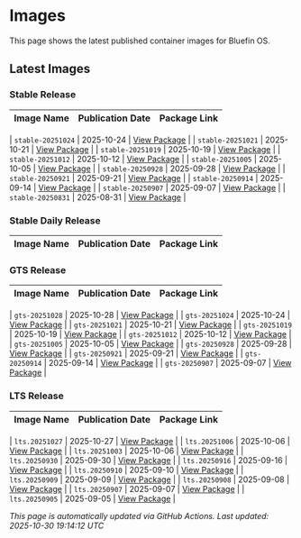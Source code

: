 # Images

This page shows the latest published container images for Bluefin OS.

## Latest Images

### Stable Release

| Image Name | Publication Date | Package Link |
| ---------- | ---------------- | ------------ |

<!-- STABLE_IMAGES_START -->

| `stable-20251024` | 2025-10-24 | [View Package](https://github.com/ublue-os/bluefin/pkgs/container/bluefin) |
| `stable-20251021` | 2025-10-21 | [View Package](https://github.com/ublue-os/bluefin/pkgs/container/bluefin) |
| `stable-20251019` | 2025-10-19 | [View Package](https://github.com/ublue-os/bluefin/pkgs/container/bluefin) |
| `stable-20251012` | 2025-10-12 | [View Package](https://github.com/ublue-os/bluefin/pkgs/container/bluefin) |
| `stable-20251005` | 2025-10-05 | [View Package](https://github.com/ublue-os/bluefin/pkgs/container/bluefin) |
| `stable-20250928` | 2025-09-28 | [View Package](https://github.com/ublue-os/bluefin/pkgs/container/bluefin) |
| `stable-20250921` | 2025-09-21 | [View Package](https://github.com/ublue-os/bluefin/pkgs/container/bluefin) |
| `stable-20250914` | 2025-09-14 | [View Package](https://github.com/ublue-os/bluefin/pkgs/container/bluefin) |
| `stable-20250907` | 2025-09-07 | [View Package](https://github.com/ublue-os/bluefin/pkgs/container/bluefin) |
| `stable-20250831` | 2025-08-31 | [View Package](https://github.com/ublue-os/bluefin/pkgs/container/bluefin) |

<!-- STABLE_IMAGES_END -->

### Stable Daily Release

| Image Name | Publication Date | Package Link |
| ---------- | ---------------- | ------------ |

<!-- STABLE_DAILY_IMAGES_START -->
<!-- STABLE_DAILY_IMAGES_END -->

### GTS Release

| Image Name | Publication Date | Package Link |
| ---------- | ---------------- | ------------ |

<!-- GTS_IMAGES_START -->

| `gts-20251028` | 2025-10-28 | [View Package](https://github.com/ublue-os/bluefin/pkgs/container/bluefin) |
| `gts-20251024` | 2025-10-24 | [View Package](https://github.com/ublue-os/bluefin/pkgs/container/bluefin) |
| `gts-20251021` | 2025-10-21 | [View Package](https://github.com/ublue-os/bluefin/pkgs/container/bluefin) |
| `gts-20251019` | 2025-10-19 | [View Package](https://github.com/ublue-os/bluefin/pkgs/container/bluefin) |
| `gts-20251012` | 2025-10-12 | [View Package](https://github.com/ublue-os/bluefin/pkgs/container/bluefin) |
| `gts-20251005` | 2025-10-05 | [View Package](https://github.com/ublue-os/bluefin/pkgs/container/bluefin) |
| `gts-20250928` | 2025-09-28 | [View Package](https://github.com/ublue-os/bluefin/pkgs/container/bluefin) |
| `gts-20250921` | 2025-09-21 | [View Package](https://github.com/ublue-os/bluefin/pkgs/container/bluefin) |
| `gts-20250914` | 2025-09-14 | [View Package](https://github.com/ublue-os/bluefin/pkgs/container/bluefin) |
| `gts-20250907` | 2025-09-07 | [View Package](https://github.com/ublue-os/bluefin/pkgs/container/bluefin) |

<!-- GTS_IMAGES_END -->

### LTS Release

| Image Name | Publication Date | Package Link |
| ---------- | ---------------- | ------------ |

<!-- LTS_IMAGES_START -->

| `lts.20251027` | 2025-10-27 | [View Package](https://github.com/ublue-os/bluefin-lts/pkgs/container/bluefin-lts) |
| `lts.20251006` | 2025-10-06 | [View Package](https://github.com/ublue-os/bluefin-lts/pkgs/container/bluefin-lts) |
| `lts.20251003` | 2025-10-06 | [View Package](https://github.com/ublue-os/bluefin-lts/pkgs/container/bluefin-lts) |
| `lts.20250930` | 2025-09-30 | [View Package](https://github.com/ublue-os/bluefin-lts/pkgs/container/bluefin-lts) |
| `lts.20250916` | 2025-09-16 | [View Package](https://github.com/ublue-os/bluefin-lts/pkgs/container/bluefin-lts) |
| `lts.20250910` | 2025-09-10 | [View Package](https://github.com/ublue-os/bluefin-lts/pkgs/container/bluefin-lts) |
| `lts.20250909` | 2025-09-09 | [View Package](https://github.com/ublue-os/bluefin-lts/pkgs/container/bluefin-lts) |
| `lts.20250908` | 2025-09-08 | [View Package](https://github.com/ublue-os/bluefin-lts/pkgs/container/bluefin-lts) |
| `lts.20250907` | 2025-09-07 | [View Package](https://github.com/ublue-os/bluefin-lts/pkgs/container/bluefin-lts) |
| `lts.20250905` | 2025-09-05 | [View Package](https://github.com/ublue-os/bluefin-lts/pkgs/container/bluefin-lts) |

<!-- LTS_IMAGES_END -->

<!-- LAST_UPDATE -->

_This page is automatically updated via GitHub Actions. Last updated: 2025-10-30 19:14:12 UTC_
